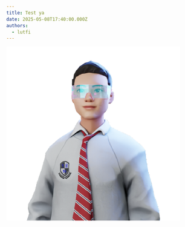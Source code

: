 ```yaml
---
title: Test ya
date: 2025-05-08T17:40:00.000Z
authors:
  - lutfi
---
```

![](src/assets/images/profile.png)
